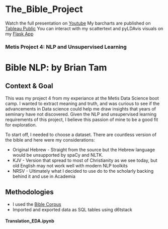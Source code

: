 # The_Bible_Project
Watch the full presentation on [Youtube](https://www.youtube.com/watch?v=wm-76yHYsoc&feature=youtu.be)
My barcharts are published on [Tableau Public](https://public.tableau.com/profile/bgood2me#!/vizhome/Biblebythebooks/BiblebytheBooks?publish=yes)
You can interact with my scattertext and pyLDAvis visuals on my [Flask App](https://the-bible-app.herokuapp.com/)

### Metis Project 4: NLP and Unsupervised Learning

# Bible NLP: by Brian Tam

## Context & Goal

This was my project 4 from my experiance at the Metis Data Science boot camp. I wanted to extract meaning and truth, and was curious to see if the advancements in Data science could help me draw insights that years of seminary have not discovered. Given the NLP and unsupervised learning requirements of this project, I believe this passion of mine to be a good fit for exploration.

To start off, I needed to choose a dataset. There are countless version of the bible and here were my considerations:
- Original Hebrew - Straight from the source but the Hebrew language would be unsupported by spaCy and NLTK.
- KJV - Version that spread to most of Christianity as we see today, but old English may not work well with modern NLP toolkits
- NRSV - Ultimately what I decided to use do to the scholarly backing behind it and use in Academia 

## Methodologies
- I used the [Bible Corpus](https://www.kaggle.com/oswinrh/bible)
- Imported and exported data as SQL tables using d6tstack
#### Translation_EDA.ipynb

#### 
